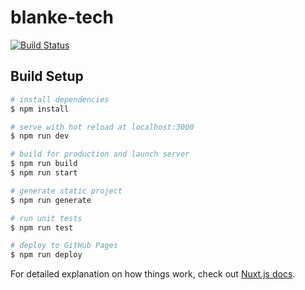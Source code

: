 # blanke-tech
[![Build Status](https://travis-ci.com/andSubmarine/blanke-tech.svg?branch=master)](https://travis-ci.com/andSubmarine/blanke-tech)

## Build Setup

```bash
# install dependencies
$ npm install

# serve with hot reload at localhost:3000
$ npm run dev

# build for production and launch server
$ npm run build
$ npm run start

# generate static project
$ npm run generate

# run unit tests
$ npm run test

# deploy to GitHub Pages
$ npm run deploy
```

For detailed explanation on how things work, check out [Nuxt.js docs](https://nuxtjs.org).
